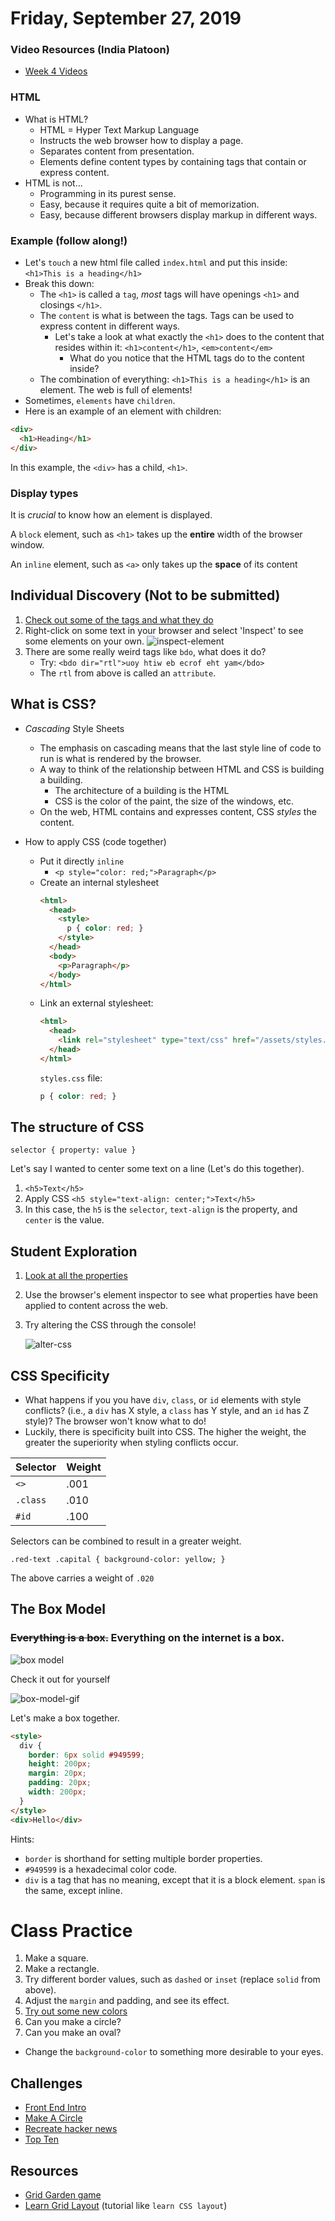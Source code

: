 Friday, September 27, 2019
====================
### Video Resources (India Platoon)
- [Week 4 Videos](https://www.youtube.com/playlist?list=PLu0CiQ7bzwERcfp8HWFYBFLUdP5gP0lRM)

### HTML
* What is HTML? 
  * HTML = Hyper Text Markup Language
  * Instructs the web browser how to display a page.
  * Separates content from presentation.
  * Elements define content types by containing tags that contain or express content.
* HTML is not...
  * Programming in its purest sense.
  * Easy, because it requires quite a bit of memorization.
  * Easy, because different browsers display markup in different ways.


### Example (follow along!)
* Let's `touch` a new html file called `index.html` and put this inside: `<h1>This is a heading</h1>`
* Break this down:
  * The `<h1>` is called a `tag`, _most_ tags will have openings `<h1>` and closings `</h1>`.
  * The `content` is what is between the tags. Tags can be used to express content in different ways.
    * Let's take a look at what exactly the `<h1>` does to the content that resides within it: `<h1>content</h1>`, `<em>content</em>`
      * What do you notice that the HTML tags do to the content inside?
  * The combination of everything: `<h1>This is a heading</h1>` is an element. The web is full of elements!
* Sometimes, `elements` have `children`.
* Here is an example of an element with children:
```HTML
<div>
  <h1>Heading</h1>
</div>
```
In this example, the `<div>` has a child, `<h1>`.

### Display types
It is _crucial_ to know how an element is displayed.

A `block` element, such as `<h1>` takes up the **entire** width of the browser window.

An `inline` element, such as `<a>` only takes up the **space** of its content


## Individual Discovery (Not to be submitted)
1. [Check out some of the tags and what they do](https://developer.mozilla.org/en-US/docs/Web/HTML/Element)
2. Right-click on some text in your browser and select 'Inspect' to see some elements on your own.
    ![inspect-element](https://cloud.githubusercontent.com/assets/2447940/21957062/4c6b6238-da54-11e6-8219-537af59e20ee.gif)
3. There are some really weird tags like `bdo`, what does it do?
    * Try: `<bdo dir="rtl">uoy htiw eb ecrof eht yam</bdo>`
    * The `rtl` from above is called an `attribute`.

## What is CSS?
* _Cascading_ Style Sheets
    * The emphasis on cascading means that the last style line of code to run is what is rendered by the browser.
    * A way to think of the relationship between HTML and CSS is building a building.
      * The architecture of a building is the HTML
      * CSS is the color of the paint, the size of the windows, etc.
    * On the web, HTML contains and expresses content, CSS _styles_ the content.

* How to apply CSS (code together)
  * Put it directly `inline` 
    * `<p style="color: red;">Paragraph</p>`
  * Create an internal stylesheet
    ```HTML
    <html>
      <head>
        <style>
          p { color: red; }
        </style>
      </head>
      <body>
        <p>Paragraph</p>
      </body>
    </html>
    ```
  * Link an external stylesheet:
    ```HTML
    <html>
      <head>
        <link rel="stylesheet" type="text/css" href="/assets/styles.css">
      </head>
    </html>
    ```
    `styles.css` file:
    ```CSS
    p { color: red; }
    ```

## The structure of CSS

`selector { property: value }`

Let's say I wanted to center some text on a line (Let's do this together).

1. `<h5>Text</h5>`
2.  Apply CSS `<h5 style="text-align: center;">Text</h5>`
3.  In this case, the `h5` is the `selector`, `text-align` is the property, and `center` is the value.

## Student Exploration

1. [Look at all the properties](https://meiert.com/en/indices/css-properties/)
2. Use the browser's element inspector to see what properties have been applied to content across the web.
3. Try altering the CSS through the console!

    ![alter-css](https://cloud.githubusercontent.com/assets/2447940/21957697/17d0c8de-da62-11e6-8e45-00575bbae501.gif)

## CSS Specificity
* What happens if you you have `div`, `class`, or `id` elements with style conflicts? (i.e., a `div` has X style, a `class` has Y style, and an `id` has Z style)? The browser won't know what to do!
* Luckily, there is specificity built into CSS. The higher the weight,
the greater the superiority when styling conflicts occur.

Selector | Weight
--- | ---
`<>` | .001
`.class` | .010
`#id` | .100

Selectors can be combined to result in a greater weight.

`.red-text .capital { background-color: yellow; }`

The above carries a weight of `.020`


## The Box Model

### ~~Everything is a box.~~ Everything on the internet is a box.

![box model](https://cloud.githubusercontent.com/assets/2447940/21958828/a870607e-da7c-11e6-9447-6e7d8e4d67fe.PNG)

Check it out for yourself

![box-model-gif](https://cloud.githubusercontent.com/assets/2447940/21958874/76a5aff8-da7d-11e6-91d3-e9e4fd97cd2b.gif)

Let's make a box together.

```HTML
<style>
  div { 
    border: 6px solid #949599; 
    height: 200px;
    margin: 20px;
    padding: 20px;
    width: 200px;
  }
</style>
<div>Hello</div>
```

Hints:

* `border` is shorthand for setting multiple border properties.
* `#949599` is a hexadecimal color code.
* `div` is a tag that has no meaning, except that it is a block element. `span` is the same, except inline.

# Class Practice
1. Make a square.
2. Make a rectangle.
3. Try different border values, such as `dashed` or `inset` (replace `solid` from above).
4. Adjust the `margin` and padding, and see its effect.
5. [Try out some new colors](http://www.color-hex.com/)
6. Can you make a circle?
7. Can you make an oval?
  * Change the `background-color` to something more desirable to your eyes.

## Challenges
* [Front End Intro](https://github.com/julietplatoon/front-end-intro)
* [Make A Circle](https://github.com/julietplatoon/make-a-circle)
* [Recreate hacker news](https://github.com/julietplatoon/hacker-news-html-css/)
* [Top Ten](https://github.com/julietplatoon/top-ten)

## Resources
* [Grid Garden game](http://cssgridgarden.com/)
* [Learn Grid Layout](http://learncssgrid.com/) (tutorial like `learn CSS layout`)
